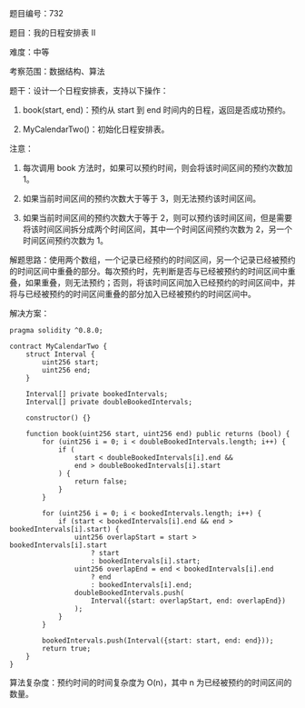题目编号：732

题目：我的日程安排表 II

难度：中等

考察范围：数据结构、算法

题干：设计一个日程安排表，支持以下操作：

1. book(start, end)：预约从 start 到 end 时间内的日程，返回是否成功预约。

2. MyCalendarTwo()：初始化日程安排表。

注意：

1. 每次调用 book 方法时，如果可以预约时间，则会将该时间区间的预约次数加 1。

2. 如果当前时间区间的预约次数大于等于 3，则无法预约该时间区间。

3. 如果当前时间区间的预约次数大于等于 2，则可以预约该时间区间，但是需要将该时间区间拆分成两个时间区间，其中一个时间区间预约次数为 2，另一个时间区间预约次数为 1。

解题思路：使用两个数组，一个记录已经预约的时间区间，另一个记录已经被预约的时间区间中重叠的部分。每次预约时，先判断是否与已经被预约的时间区间中重叠，如果重叠，则无法预约；否则，将该时间区间加入已经预约的时间区间中，并将与已经被预约的时间区间重叠的部分加入已经被预约的时间区间中。

解决方案：

```solidity
pragma solidity ^0.8.0;

contract MyCalendarTwo {
    struct Interval {
        uint256 start;
        uint256 end;
    }

    Interval[] private bookedIntervals;
    Interval[] private doubleBookedIntervals;

    constructor() {}

    function book(uint256 start, uint256 end) public returns (bool) {
        for (uint256 i = 0; i < doubleBookedIntervals.length; i++) {
            if (
                start < doubleBookedIntervals[i].end &&
                end > doubleBookedIntervals[i].start
            ) {
                return false;
            }
        }

        for (uint256 i = 0; i < bookedIntervals.length; i++) {
            if (start < bookedIntervals[i].end && end > bookedIntervals[i].start) {
                uint256 overlapStart = start > bookedIntervals[i].start
                    ? start
                    : bookedIntervals[i].start;
                uint256 overlapEnd = end < bookedIntervals[i].end
                    ? end
                    : bookedIntervals[i].end;
                doubleBookedIntervals.push(
                    Interval({start: overlapStart, end: overlapEnd})
                );
            }
        }

        bookedIntervals.push(Interval({start: start, end: end}));
        return true;
    }
}
```

算法复杂度：预约时间的时间复杂度为 O(n)，其中 n 为已经被预约的时间区间的数量。